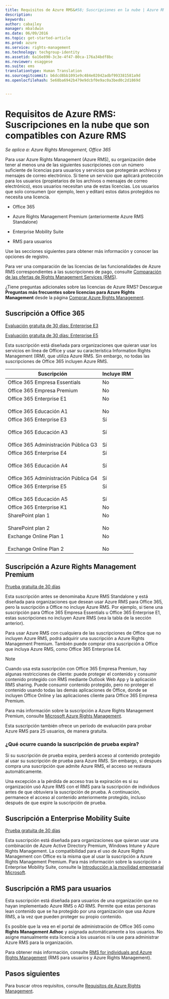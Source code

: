 ```yaml
---
title: Requisitos de Azure RMS&#58; Suscripciones en la nube | Azure RMS
description: 
keywords: 
author: cabailey
manager: mbaldwin
ms.date: 06/09/2016
ms.topic: get-started-article
ms.prod: azure
ms.service: rights-management
ms.technology: techgroup-identity
ms.assetid: 6a16e890-3c3e-4f47-80ca-176a34bdf8bc
ms.reviewer: esaggese
ms.suite: ems
translationtype: Human Translation
ms.sourcegitcommit: b6dcd8bb1091e9c484e02042adbf993381581a9d
ms.openlocfilehash: 5e68ba6942b479e9dcbf0e9ac0a3bed0c2d1869d


---
```



# Requisitos de Azure RMS: Suscripciones en la nube que son compatibles con Azure RMS

*Se aplica a: Azure Rights Management, Office 365*

Para usar Azure Rights Management (Azure RMS), su organización debe tener al menos una de las siguientes suscripciones con un número suficiente de licencias para usuarios y servicios que protegerán archivos y mensajes de correo electrónico. Si tiene un servicio que aplicará protección para los usuarios (propietarios de los archivos o mensajes de correo electrónico), esos usuarios necesitan una de estas licencias. Los usuarios que solo consumen (por ejemplo, leen y editan) estos datos protegidos no necesita una licencia.

-   Office 365

-   Azure Rights Management Premium (anteriormente Azure RMS Standalone)

-   Enterprise Mobility Suite

-   RMS para usuarios

Use las secciones siguientes para obtener más información y conocer las opciones de registro.

Para ver una comparación de las licencias de las funcionalidades de Azure RMS correspondientes a las suscripciones de pago, consulte [Comparación de las ofertas de Rights Management Services (RMS)](http://technet.microsoft.com/dn858608).

¿Tiene preguntas adicionales sobre las licencias de Azure RMS? Descargue **Preguntas más frecuentes sobre licencias para Azure Rights Management** desde la página [Comprar Azure Rights Management](https://www.microsoft.com/en-us/server-cloud/products/azure-rights-management/Purchasing.aspx). 

## Suscripción a Office 365
[Evaluación gratuita de 30 días: Enterprise E3](http://go.microsoft.com/fwlink/p/?LinkID=403802)

[Evaluación gratuita de 30 días: Enterprise E5](https://go.microsoft.com/fwlink/p/?LinkID=698279)

Esta suscripción está diseñada para organizaciones que quieran usar los servicios en línea de Office y usar su característica Information Rights Management (IRM), que utiliza Azure RMS. Sin embargo, no todas las suscripciones de Office 365 incluyen Azure RMS.

Suscripción  |Incluye IRM 
------------- | ------------- |
Office 365 Empresa Essentials|No|
Office 365 Empresa Premium|No|
Office 365 Enterprise E1 <br /><br /> Office 365 Educación A1|No <br /><br /> No|
Office 365 Enterprise E3 <br /><br /> Office 365 Educación A3 <br /><br /> Office 365 Administración Pública G3|Sí <br /><br /> Sí <br /><br /> Sí|
Office 365 Enterprise E4 <br /><br /> Office 365 Educación A4 <br /><br /> Office 365 Administración Pública G4|Sí <br /><br /> Sí <br /><br /> Sí|
Office 365 Enterprise E5 <br /><br /> Office 365 Educación A5|Sí <br /><br /> Sí|
Office 365 Enterprise K1|No|
SharePoint plan 1 <br /><br /> SharePoint plan 2|No <br /><br /> No|
Exchange Online Plan 1 <br /><br /> Exchange Online Plan 2|No <br /><br /> No|


## Suscripción a Azure Rights Management Premium
[Prueba gratuita de 30 días](https://portal.microsoftonline.com/Signup/MainSignUp15.aspx?&amp;OfferId=A43415D3-404C-4df3-B31B-AAD28118A778&amp;dl=RIGHTSMANAGEMENT&amp;ali=1)

Esta suscripción antes se denominaba Azure RMS Standalone y está diseñada para organizaciones que desean usar Azure RMS para Office 365, pero la suscripción a Office no incluye Azure RMS. Por ejemplo, si tiene una suscripción para Office 365 Empresa Essentials u Office 365 Enterprise E1, estas suscripciones no incluyen Azure RMS (vea la tabla de la sección anterior). 

Para usar Azure RMS con cualquiera de las suscripciones de Office que no incluyen Azure RMS, podrá adquirir una suscripción a Azure Rights Management Premium. También puede comprar otra suscripción a Office que incluya Azure RMS, como Office 365 Enterprise E4.

> [!NOTE]
> Cuando usa esta suscripción con Office 365 Empresa Premium, hay algunas restricciones de cliente: puede proteger el contenido y consumir contenido protegido con RMS mediante Outlook Web App y la aplicación RMS sharing. Puede consumir contenido protegido, pero no proteger el contenido usando todas las demás aplicaciones de Office, donde se incluyen Office Online y las aplicaciones cliente para Office 365 Empresa Premium.

Para más información sobre la suscripción a Azure Rights Management Premium, consulte [Microsoft Azure Rights Management](http://products.office.com/business/microsoft-azure-rights-management).

Esta suscripción también ofrece un período de evaluación para probar Azure RMS para 25 usuarios, de manera gratuita. 

### ¿Qué ocurre cuando la suscripción de prueba expira?
Si su suscripción de prueba expira, perderá acceso al contenido protegido al usar su suscripción de prueba para Azure RMS. Sin embargo, si después compra una suscripción que admite Azure RMS, el acceso se restaura automáticamente.

Una excepción a la pérdida de acceso tras la expiración es si su organización usó Azure RMS con el RMS para la suscripción de individuos antes de que obtuviera la suscripción de prueba. A continuación, permanece el acceso al contenido anteriormente protegido, incluso después de que expire la suscripción de prueba.

## Suscripción a Enterprise Mobility Suite
[Prueba gratuita de 30 días](https://portal.office.com/Signup/Signup.aspx?OfferId=2E63A04D-BE0B-4A0F-A8CF-407C1C299221&dl=EMS)

Esta suscripción está diseñada para organizaciones que quieran usar una combinación de Azure Active Directory Premium, Windows Intune y Azure Rights Management. La compatibilidad para el uso de Azure Rights Management con Office es la misma que al usar la suscripción a Azure Rights Management Premium. Para más información sobre la suscripción a Enterprise Mobility Suite, consulte la [Introducción a la movilidad empresarial Microsoft](http://go.microsoft.com/fwlink/?LinkId=615386).

## Suscripción a RMS para usuarios
Esta suscripción está diseñada para usuarios de una organización que no hayan implementado Azure RMS o AD RMS. Permite que estas personas lean contenido que se ha protegido por una organización que usa Azure RMS, a la vez que pueden proteger su propio contenido.

Es posible que la vea en el portal de administración de Office 365 como **Rights Management Adhoc** y asignada automáticamente a los usuarios. No asigne manualmente esta licencia a los usuarios ni la use para administrar Azure RMS para la organización. 

Para obtener más información, consulte [RMS for individuals and Azure Rights Management](../understand-explore/rms-for-individuals.md) (RMS para usuarios y Azure Rights Management).

## Pasos siguientes
Para buscar otros requisitos, consulte [Requisitos de Azure Rights Management](requirements-azure-rms.md).


<!--HONumber=Jun16_HO4-->


